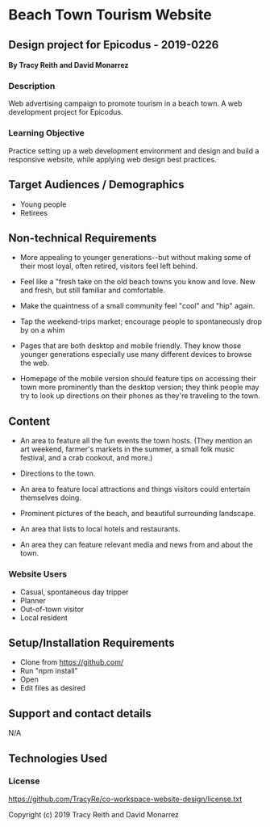 # Beach Town Tourism Website

## Design project for Epicodus - 2019-0226

#### By Tracy Reith and David Monarrez

### Description
Web advertising campaign to promote tourism in a beach town. A web development project for Epicodus.

### Learning Objective
Practice setting up a web development environment and design and build a responsive website, while applying web design best practices.

## Target Audiences / Demographics
* Young people
* Retirees

## Non-technical Requirements  
* More appealing to younger generations--but without making some of their most loyal, often retired, visitors feel left behind.

* Feel like a "fresh take on the old beach towns you know and love. New and fresh, but still familiar and comfortable.

* Make the quaintness of a small community feel "cool" and "hip" again.

* Tap the weekend-trips market; encourage people to spontaneously drop by on a whim

* Pages that are both desktop and mobile friendly. They know those younger generations especially use many different devices to browse the web.

* Homepage of the mobile version should feature tips on accessing their town more prominently than the desktop version; they think people may try to look up directions on their phones as they're traveling to the town.

## Content
* An area to feature all the fun events the town hosts. (They mention an art weekend, farmer's markets in the summer, a small folk music festival, and a crab cookout, and more.)

* Directions to the town.

* An area to feature local attractions and things visitors could entertain themselves doing.

* Prominent pictures of the beach, and beautiful surrounding landscape.

* An area that lists to local hotels and restaurants.

* An area they can feature relevant media and news from and about the town.


### Website Users
* Casual, spontaneous day tripper
* Planner
* Out-of-town visitor
* Local resident



## Setup/Installation Requirements

* Clone from https://github.com/
* Run "npm install"
* Open
* Edit files as desired

## Support and contact details

N/A

## Technologies Used



### License

https://github.com/TracyRe/co-workspace-website-design/license.txt

Copyright (c) 2019 Tracy Reith and David Monarrez

